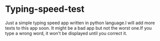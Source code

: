 # Typing-speed-test
Just a simple typing speed app written in python language.I will add more texts to this app soon.
It might be a bad app but not the worst one.If you type a wrong word,
it won't be displayed until you correct it.
